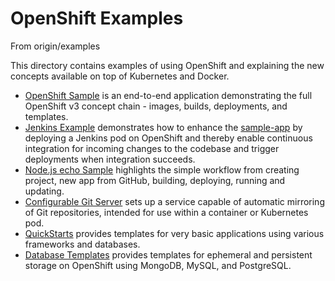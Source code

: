 OpenShift Examples
==================

From origin/examples

This directory contains examples of using OpenShift and explaining the new concepts
available on top of Kubernetes and Docker.

* [OpenShift Sample](./sample-app) is an end-to-end application demonstrating the full
  OpenShift v3 concept chain - images, builds, deployments, and templates.
* [Jenkins Example](./jenkins) demonstrates how to enhance the [sample-app](./sample-app) by deploying a Jenkins pod on OpenShift and thereby enable continuous integration for incoming changes to the codebase and trigger deployments when integration succeeds.
* [Node.js echo Sample](https://github.com/sclorg/nodejs-ex) highlights the simple workflow from creating project, new app from GitHub, building, deploying, running and updating.
* [Configurable Git Server](./gitserver) sets up a service capable of automatic mirroring of Git repositories, intended for use within a container or Kubernetes pod.
* [QuickStarts](./quickstarts) provides templates for very basic applications using various frameworks and databases.
* [Database Templates](./db-templates) provides templates for ephemeral and persistent storage on OpenShift using MongoDB, MySQL, and PostgreSQL.



